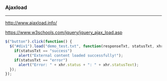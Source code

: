 ### Ajaxload
---
http://www.ajaxload.info/

https://www.w3schools.com/jquery/jquery_ajax_load.asp

```js
$("button").click(function() {
  $("#div1").load("demo_test.txt", function(responseTxt, statusTxt, xhr){
    if(statusTxt == "success")
      alert("External content loaded successfully!");
    if(statusTxt == "error")
      alert("Error: " + xhr.status + ": " + xhr.statusText);
  });
});
```

```
```

```
```

